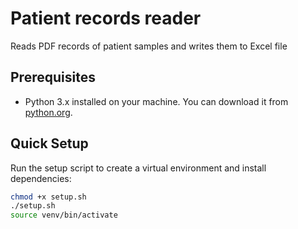 # Patient records reader

Reads PDF records of patient samples and writes them to Excel file
## Prerequisites

- Python 3.x installed on your machine. You can download it from [python.org](https://www.python.org/downloads/).

## Quick Setup

Run the setup script to create a virtual environment and install dependencies:

```bash
chmod +x setup.sh
./setup.sh
source venv/bin/activate
